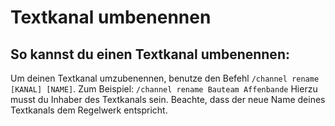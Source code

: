 # Textkanal umbenennen

## So kannst du einen Textkanal umbenennen:

<deflist>
<def title="Textkanal umbenennen">
Um deinen Textkanal umzubenennen, benutze den Befehl <code>/channel rename [KANAL] [NAME]</code>.
<tip>
Zum Beispiel: <code>/channel rename Bauteam Affenbande</code>
</tip>
<note>
Hierzu musst du Inhaber des Textkanals sein.
</note>
<warning>
Beachte, dass der neue Name deines Textkanals dem Regelwerk entspricht.
</warning>
</def>
</deflist>
